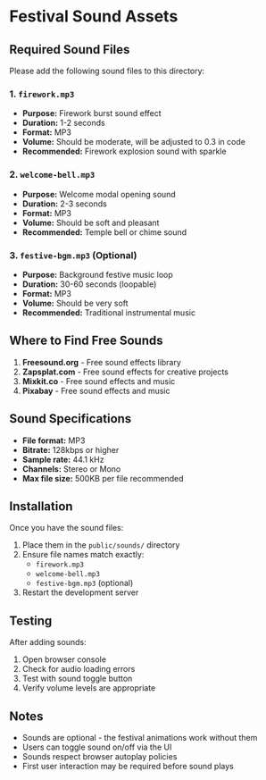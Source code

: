 # Festival Sound Assets

## Required Sound Files

Please add the following sound files to this directory:

### 1. `firework.mp3`

- **Purpose:** Firework burst sound effect
- **Duration:** 1-2 seconds
- **Format:** MP3
- **Volume:** Should be moderate, will be adjusted to 0.3 in code
- **Recommended:** Firework explosion sound with sparkle

### 2. `welcome-bell.mp3`

- **Purpose:** Welcome modal opening sound
- **Duration:** 2-3 seconds
- **Format:** MP3
- **Volume:** Should be soft and pleasant
- **Recommended:** Temple bell or chime sound

### 3. `festive-bgm.mp3` (Optional)

- **Purpose:** Background festive music loop
- **Duration:** 30-60 seconds (loopable)
- **Format:** MP3
- **Volume:** Should be very soft
- **Recommended:** Traditional instrumental music

## Where to Find Free Sounds

1. **Freesound.org** - Free sound effects library
2. **Zapsplat.com** - Free sound effects for creative projects
3. **Mixkit.co** - Free sound effects and music
4. **Pixabay** - Free sound effects and music

## Sound Specifications

- **File format:** MP3
- **Bitrate:** 128kbps or higher
- **Sample rate:** 44.1 kHz
- **Channels:** Stereo or Mono
- **Max file size:** 500KB per file recommended

## Installation

Once you have the sound files:

1. Place them in the `public/sounds/` directory
2. Ensure file names match exactly:
   - `firework.mp3`
   - `welcome-bell.mp3`
   - `festive-bgm.mp3` (optional)
3. Restart the development server

## Testing

After adding sounds:

1. Open browser console
2. Check for audio loading errors
3. Test with sound toggle button
4. Verify volume levels are appropriate

## Notes

- Sounds are optional - the festival animations work without them
- Users can toggle sound on/off via the UI
- Sounds respect browser autoplay policies
- First user interaction may be required before sound plays
